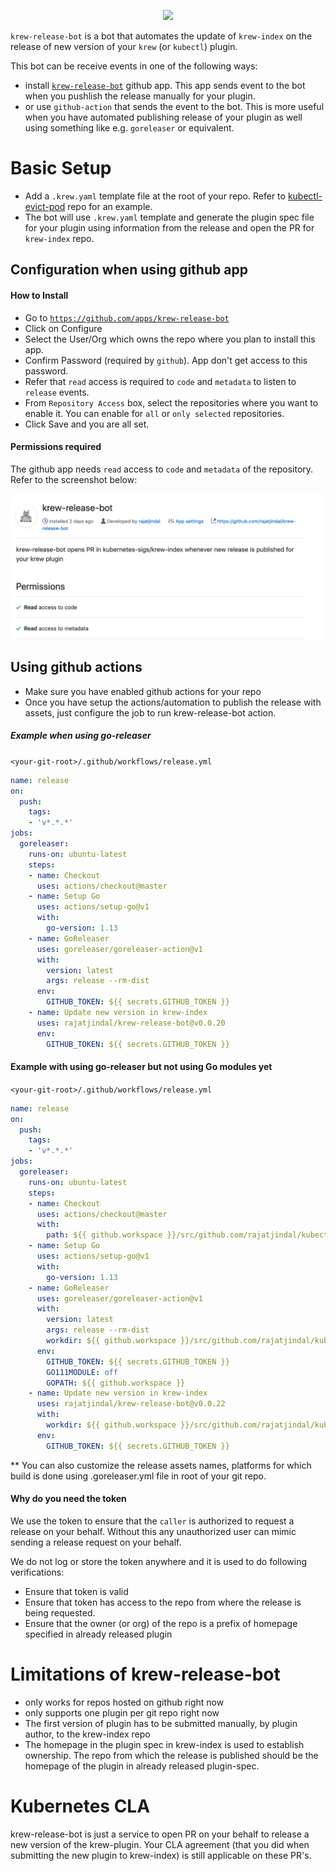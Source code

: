 
<p align="center">
  <a href="https://github.com/rajatjindal/krew-release-bot"><img src="https://github.com/krew-release-bot.png" width="100"></a><span width="10px">
</p>


`krew-release-bot` is a bot that automates the update of `krew-index` on the release of new version of your `krew` (or `kubectl`) plugin.

This bot can be receive events in one of the following ways:

- install [`krew-release-bot`](https://github.com/apps/krew-release-bot) github app. This app sends event to the bot when you pushlish the release manually for your plugin.
- or use `github-action` that sends the event to the bot. This is more useful when you have automated publishing release of your plugin as well using something like e.g. `goreleaser` or equivalent.


# Basic Setup

- Add a `.krew.yaml` template file at the root of your repo. Refer to [kubectl-evict-pod](https://github.com/rajatjindal/kubectl-evicd-pod) repo for an example.
- The bot will use `.krew.yaml` template and generate the plugin spec file for your plugin using information from the release and open the PR for `krew-index` repo.

## Configuration when using github app

#### How to Install

- Go to [`https://github.com/apps/krew-release-bot`](https://github.com/apps/krew-release-bot)
- Click on Configure
- Select the User/Org which owns the repo where you plan to install this app.
- Confirm Password (required by `github`). App don't get access to this password.
- Refer that `read` access is required to `code` and `metadata` to listen to `release` events.
- From `Repository Access` box, select the repositories where you want to enable it. You can enable for `all` or `only selected` repositories.
- Click Save and you are all set.

#### Permissions required

The github app needs `read` access to `code` and `metadata` of the repository. Refer to the screenshot below:

![Permissions](docs/permissions.png)

## Using github actions

- Make sure you have enabled github actions for your repo
- Once you have setup the actions/automation to publish the release with assets, just configure the job to run krew-release-bot action.

##### Example when using go-releaser

`<your-git-root>/.github/workflows/release.yml`

```yaml
name: release
on:
  push:
    tags:
    - 'v*.*.*'
jobs:
  goreleaser:
    runs-on: ubuntu-latest
    steps:
    - name: Checkout
      uses: actions/checkout@master
    - name: Setup Go
      uses: actions/setup-go@v1
      with:
        go-version: 1.13
    - name: GoReleaser
      uses: goreleaser/goreleaser-action@v1
      with:
        version: latest
        args: release --rm-dist
      env:
        GITHUB_TOKEN: ${{ secrets.GITHUB_TOKEN }}
    - name: Update new version in krew-index
      uses: rajatjindal/krew-release-bot@v0.0.20
      env:
        GITHUB_TOKEN: ${{ secrets.GITHUB_TOKEN }}
```

#### Example with using go-releaser but not using Go modules yet
`<your-git-root>/.github/workflows/release.yml`

```yaml
name: release
on:
  push:
    tags:
    - 'v*.*.*'
jobs:
  goreleaser:
    runs-on: ubuntu-latest
    steps:
    - name: Checkout
      uses: actions/checkout@master
      with:
        path: ${{ github.workspace }}/src/github.com/rajatjindal/kubectl-whoami
    - name: Setup Go
      uses: actions/setup-go@v1
      with:
        go-version: 1.13
    - name: GoReleaser
      uses: goreleaser/goreleaser-action@v1
      with:
        version: latest
        args: release --rm-dist
        workdir: ${{ github.workspace }}/src/github.com/rajatjindal/kubectl-whoami
      env:
        GITHUB_TOKEN: ${{ secrets.GITHUB_TOKEN }}
        GO111MODULE: off
        GOPATH: ${{ github.workspace }}
    - name: Update new version in krew-index
      uses: rajatjindal/krew-release-bot@v0.0.22
      with:
        workdir: ${{ github.workspace }}/src/github.com/rajatjindal/kubectl-whoami
      env:
        GITHUB_TOKEN: ${{ secrets.GITHUB_TOKEN }}

```

** You can also customize the release assets names, platforms for which build is done using .goreleaser.yml file in root of your git repo.

#### Why do you need the token
We use the token to ensure that the `caller` is authorized to request a release on your behalf. Without this any unauthorized user can mimic sending a release request on your behalf.

We do not log or store the token anywhere and it is used to do following verifications:
- Ensure that token is valid
- Ensure that token has access to the repo from where the release is being requested.
- Ensure that the owner (or org) of the repo is a prefix of homepage specified in already released plugin


# Limitations of krew-release-bot
- only works for repos hosted on github right now
- only supports one plugin per git repo right now
- The first version of plugin has to be submitted manually, by plugin author, to the krew-index repo
- The homepage in the plugin spec in krew-index is used to establish ownership. The repo from which the release is published should be the homepage of the plugin in already released plugin-spec.


# Kubernetes CLA

krew-release-bot is just a service to open PR on your behalf to release a new version of the krew-plugin. Your CLA agreement (that you did when submitting the new plugin to krew-index) is still applicable on these PR's. 
